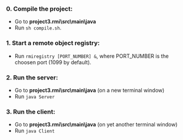 ### 0. Compile the project:
- Go to **project3.rmi\src\main\java**
- Run `sh compile.sh`.

### 1. Start a remote object registry:
- Run  `rmiregistry [PORT_NUMBER] &`,  where PORT_NUMBER is the choosen port (1099 by default).

### 2. Run the server:
- Go to **project3.rmi\src\main\java** (on a new terminal window)
- Run `java Server`

### 3. Run the client:
- Go to **project3.rmi\src\main\java** (on yet another terminal window)
- Run `java Client`
